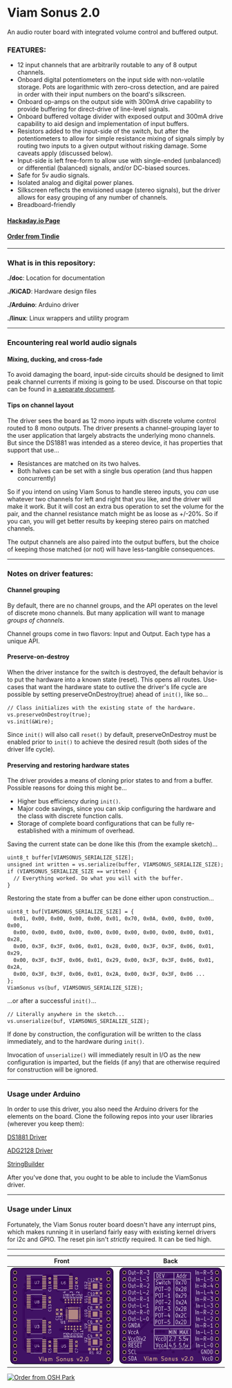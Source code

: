 # Viam Sonus 2.0

An audio router board with integrated volume control and buffered output.

### FEATURES:
  * 12 input channels that are arbitrarily routable to any of 8 output channels.
* Onboard digital potentiometers on the input side with non-volatile storage. Pots are logarithmic with zero-cross detection, and are paired in order with their input numbers on the board's silkscreen.
* Onboard op-amps on the output side with 300mA drive capability to provide buffering for direct-drive of line-level signals.
* Onboard buffered voltage divider with exposed output and 300mA drive capability to aid design and implementation of input buffers.
* Resistors added to the input-side of the switch, but after the potentiometers to allow for simple resistance mixing of signals simply by routing two inputs to a given output without risking damage. Some caveats apply (discussed below).
* Input-side is left free-form to allow use with single-ended (unbalanced) or differential (balanced) signals, and/or DC-biased sources.
* Safe for 5v audio signals.
* Isolated analog and digital power planes.
* Silkscreen reflects the envisioned usage (stereo signals), but the driver allows for easy grouping of any number of channels.
* Breadboard-friendly

#### [Hackaday.io Page](https://hackaday.io/project/168501-viam-sonus-20)

#### [Order from Tindie](https://www.tindie.com/products/18586/)

------------------------

### What is in this repository:

**./doc**:  Location for documentation

**./KiCAD**:  Hardware design files

**./Arduino**:  Arduino driver

**./linux**:  Linux wrappers and utility program

------------------------

### Encountering real world audio signals

#### Mixing, ducking, and cross-fade

To avoid damaging the board, input-side circuits should be designed to limit
peak channel currents if mixing is going to be used. Discourse on that topic can
be found in [a separate document](https://joshianlindsay.com/index.php?id=184).

#### Tips on channel layout

The driver sees the board as 12 mono inputs with discrete volume control routed
to 8 mono outputs. The driver presents a channel-grouping layer to the user application
that largely abstracts the underlying mono channels. But since the DS1881 was
intended as a stereo device, it has properties that support that use...

  * Resistances are matched on its two halves.
  * Both halves can be set with a single bus operation (and thus happen concurrently)

So if you intend on using Viam Sonus to handle stereo inputs, you _can_ use whatever
two channels for left and right that you like, and the driver will make it work. But it
will cost an extra bus operation to set the volume for the pair, and the channel
resistance match might be as loose as +/-20%. So if you can, you will get better
results by keeping stereo pairs on matched channels.

The output channels are also paired into the output buffers, but the choice of
keeping those matched (or not) will have less-tangible consequences.

------------------------

### Notes on driver features:

#### Channel grouping

By default, there are no channel groups, and the API operates on the level of
discrete mono channels. But many application will want to manage _groups of channels_.

Channel groups come in two flavors: Input and Output. Each type has a unique API.

#### Preserve-on-destroy

When the driver instance for the switch is destroyed, the default behavior is to
put the hardware into a known state (reset). This opens all routes. Use-cases
that want the hardware state to outlive the driver's life cycle are possible by
setting preserveOnDestroy(true) ahead of `init()`, like so...

    // Class initializes with the existing state of the hardware.
    vs.preserveOnDestroy(true);
    vs.init(&Wire);

Since `init()` will also call `reset()` by default, preserveOnDestroy must be
enabled prior to `init()` to achieve the desired result (both sides of the driver life cycle).

#### Preserving and restoring hardware states

The driver provides a means of cloning prior states to and from a buffer.
Possible reasons for doing this might be...

  * Higher bus efficiency during `init()`.
  * Major code savings, since you can skip configuring the hardware and the class with discrete function calls.
  * Storage of complete board configurations that can be fully re-established with a minimum of overhead.

Saving the current state can be done like this (from the example sketch)...

    uint8_t buffer[VIAMSONUS_SERIALIZE_SIZE];
    unsigned int written = vs.serialize(buffer, VIAMSONUS_SERIALIZE_SIZE);
    if (VIAMSONUS_SERIALIZE_SIZE == written) {
      // Everything worked. Do what you will with the buffer.
    }

Restoring the state from a buffer can be done either upon construction...

    uint8_t buf[VIAMSONUS_SERIALIZE_SIZE] = {
      0x01, 0x00, 0x00, 0x00, 0x00, 0x01, 0x70, 0x0A, 0x00, 0x00, 0x00, 0x00,
      0x00, 0x00, 0x00, 0x00, 0x00, 0x00, 0x00, 0x00, 0x00, 0x00, 0x01, 0x28,
      0x00, 0x3F, 0x3F, 0x06, 0x01, 0x28, 0x00, 0x3F, 0x3F, 0x06, 0x01, 0x29,
      0x00, 0x3F, 0x3F, 0x06, 0x01, 0x29, 0x00, 0x3F, 0x3F, 0x06, 0x01, 0x2A,
      0x00, 0x3F, 0x3F, 0x06, 0x01, 0x2A, 0x00, 0x3F, 0x3F, 0x06 ...
    };
    ViamSonus vs(buf, VIAMSONUS_SERIALIZE_SIZE);

...or after a successful `init()`...

    // Literally anywhere in the sketch...
    vs.unserialize(buf, VIAMSONUS_SERIALIZE_SIZE);

If done by construction, the configuration will be written to the class immediately,
and to the hardware during `init()`.

Invocation of `unserialize()` will immediately result in I/O as the new
configuration is imparted, but the fields (if any) that are otherwise required for
construction will be ignored.


------------------------

### Usage under Arduino

In order to use this driver, you also need the Arduino drivers for the elements on the board. Clone the following repos into your user libraries (wherever you keep them):

[DS1881 Driver](https://github.com/jspark311/DS1881-Breakout/tree/master/Arduino)

[ADG2128 Driver](https://github.com/jspark311/ADG2128-Breakout/tree/master/Arduino)

[StringBuilder](https://github.com/jspark311/CppPotpourri)

After you've done that, you ought to be able to include the ViamSonus driver.

------------------------

### Usage under Linux

Fortunately, the Viam Sonus router board doesn't have any interrupt pins, which makes running it in userland fairly easy with existing kernel drivers for i2c and GPIO. The reset pin isn't _strictly_ required. It can be tied high.

------------------------

Front | Back
:-------:|:------:
![Front](osh-render-front.png)  | ![Back](osh-render-back.png)

[<img src="https://oshpark.com/assets/badge-5b7ec47045b78aef6eb9d83b3bac6b1920de805e9a0c227658eac6e19a045b9c.png" alt="Order from OSH Park">](https://oshpark.com/shared_projects/njoN7jnq)
